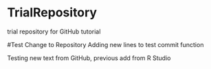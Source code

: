 # TrialRepository
trial repository for GitHub tutorial

#Test Change to Repository
Adding new lines to test commit function

Testing new text from GitHub, previous add from R Studio
